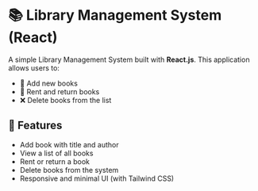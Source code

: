 
# 📚 Library Management System (React)

A simple Library Management System built with **React.js**. This application allows users to:

- 📖 Add new books
- 🔄 Rent and return books
- ❌ Delete books from the list


## 🚀 Features

- Add book with title and author
- View a list of all books
- Rent or return a book
- Delete books from the system
- Responsive and minimal UI (with Tailwind CSS)
